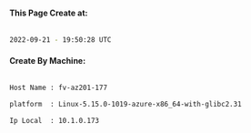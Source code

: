 
   
#### This Page Create at:

```bash

2022-09-21 - 19:50:28 UTC

```

#### Create By Machine:

```bash

Host Name : fv-az201-177

platform  : Linux-5.15.0-1019-azure-x86_64-with-glibc2.31

Ip Local  : 10.1.0.173

```

